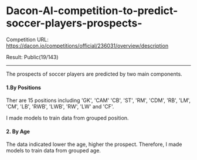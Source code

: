 # Dacon-AI-competition-to-predict-soccer-players-prospects-

Competition URL: https://dacon.io/competitions/official/236031/overview/description

Result: Public(19/143) 



------------------------------------------------------------------------
The prospects of soccer players are predicted by two main components.

#### 1.By Positions

Ther are 15 positions including 'GK', 'CAM' 'CB', 'ST', 'RM', 'CDM', 'RB', 'LM', 'CM', 'LB', 'RWB', 'LWB', 
                                'RW', 'LW' and 'CF'.
                                
I made models to train data from grouped position. 

#### 2. By Age

The data indicated lower the age, higher the prospect. Therefore, I made models to train data from grouped age. 

